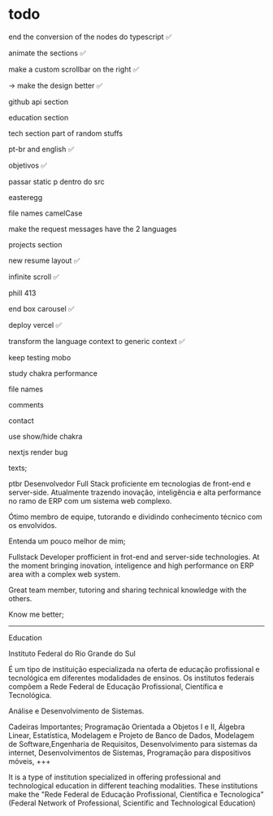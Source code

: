 # todo
 
<p> end the conversion of the nodes do typescript ✅ </p>
<p> animate the sections ✅ </p>
<p> make a custom scrollbar on the right ✅ </p>
<p> -> make the design better ✅ </p>
<p> github api section </p>
<p> education section </p>
<p> tech section part of random stuffs </p>
<p> pt-br and english ✅ </p>
<p> objetivos ✅ </p>
<p> passar static p dentro do src </p>
<p> easteregg </p>
<p> file names camelCase </p>
<p> make the request messages have the 2 languages </p>
<p> projects section </p>
<p> new resume layout ✅ </p> 
<p> infinite scroll ✅ </p>
<p> phill 413 </p>
<p> end box carousel ✅ </p>
<p> deploy vercel ✅</p>
<p> transform the language context to generic context ✅ </p>
<p> keep testing mobo </p>
<p> study chakra performance </p>
<p> file names </p>
<p> comments </p>
<p> contact </p>
<p> use show/hide chakra </p>
<p> nextjs render bug </p>

texts;

ptbr
Desenvolvedor Full Stack proficiente em tecnologias de front-end e server-side.
Atualmente trazendo inovação, inteligência e alta performance no ramo de ERP com um sistema web complexo. 

Ótimo membro de equipe, tutorando e dividindo conhecimento técnico com os envolvidos.

Entenda um pouco melhor de mim;

Fullstack Developer profficient in frot-end and server-side technologies.
At the moment bringing inovation, inteligence and high performance on ERP area with a complex web system.

Great team member, tutoring and sharing technical knowledge with the others.

Know me better;


----

Education

Instituto Federal do Rio Grande do Sul

É um tipo de instituição especializada na oferta de educação profissional e tecnológica em diferentes modalidades de ensinos.
Os institutos federais compõem a Rede Federal de Educação Profissional, Científica e Tecnológica.

Análise e Desenvolvimento de Sistemas.

Cadeiras Importantes;
Programação Orientada a Objetos I e II, Álgebra Linear, Estatística, Modelagem e Projeto de Banco de Dados, Modelagem de Software,Engenharia de Requisitos, Desenvolvimento para sistemas da internet, Desenvolvimentos de Sistemas, Programação para dispositivos móveis, +++

It is a type of institution specialized in offering professional and technological education in different teaching modalities.
These institutions make the "Rede Federal de Educação Profissional, Científica e Tecnologica" (Federal Network of Professional, Scientific and Technological Education)
